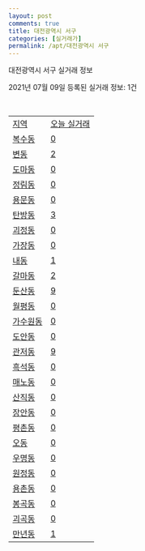 ```yaml
---
layout: post
comments: true
title: 대전광역시 서구
categories: [실거래가]
permalink: /apt/대전광역시 서구
---
```


대전광역시 서구 실거래 정보

2021년 07월 09일 등록된 실거래 정보: 1건

<script type="text/javascript">
  google.charts.load('current', {'packages':['corechart']});
  google.charts.setOnLoadCallback(drawChart);

  function drawChart() {
    var data = google.visualization.arrayToDataTable([['거래일', '매매', '전월세', '전매'], ['20-07', 466, 565, 20], ['20-08', 529, 671, 41], ['20-09', 527, 574, 20], ['20-10', 605, 611, 16], ['20-11', 739, 662, 16], ['20-12', 885, 744, 34], ['21-01', 653, 705, 10], ['21-02', 542, 670, 7], ['21-03', 566, 613, 13], ['21-04', 539, 513, 7], ['21-05', 508, 452, 15], ['21-06', 290, 337, 4], ['21-07', 12, 45, 0]]);

    var options = {
      title: '최근 1년간 유형별 거래량 추이',
      legend: { position: 'bottom' }
    };

    var chart = new google.visualization.LineChart(document.getElementById('columnchart_material'));
    chart.draw(data, (options));
  }
</script>

<div id="columnchart_material" style="width: 95%; margin-left: -35px"></div>
<br>
<table class="sortable">
  <tr>
    <td><a href="#">지역</a></td>
    <td><a href="#">오늘 실거래</a></td>
  </tr>

  
  <tr class="item">
    <td><a href="대전광역시 서구 복수동">복수동</a></td>
    <td><a href="대전광역시 서구 복수동">0</a></td>
  </tr>
    

  <tr class="item">
    <td><a href="대전광역시 서구 변동">변동</a></td>
    <td><a href="대전광역시 서구 변동">2</a></td>
  </tr>
    

  <tr class="item">
    <td><a href="대전광역시 서구 도마동">도마동</a></td>
    <td><a href="대전광역시 서구 도마동">0</a></td>
  </tr>
    

  <tr class="item">
    <td><a href="대전광역시 서구 정림동">정림동</a></td>
    <td><a href="대전광역시 서구 정림동">0</a></td>
  </tr>
    

  <tr class="item">
    <td><a href="대전광역시 서구 용문동">용문동</a></td>
    <td><a href="대전광역시 서구 용문동">0</a></td>
  </tr>
    

  <tr class="item">
    <td><a href="대전광역시 서구 탄방동">탄방동</a></td>
    <td><a href="대전광역시 서구 탄방동">3</a></td>
  </tr>
    

  <tr class="item">
    <td><a href="대전광역시 서구 괴정동">괴정동</a></td>
    <td><a href="대전광역시 서구 괴정동">0</a></td>
  </tr>
    

  <tr class="item">
    <td><a href="대전광역시 서구 가장동">가장동</a></td>
    <td><a href="대전광역시 서구 가장동">0</a></td>
  </tr>
    

  <tr class="item">
    <td><a href="대전광역시 서구 내동">내동</a></td>
    <td><a href="대전광역시 서구 내동">1</a></td>
  </tr>
    

  <tr class="item">
    <td><a href="대전광역시 서구 갈마동">갈마동</a></td>
    <td><a href="대전광역시 서구 갈마동">2</a></td>
  </tr>
    

  <tr class="item">
    <td><a href="대전광역시 서구 둔산동">둔산동</a></td>
    <td><a href="대전광역시 서구 둔산동">9</a></td>
  </tr>
    

  <tr class="item">
    <td><a href="대전광역시 서구 월평동">월평동</a></td>
    <td><a href="대전광역시 서구 월평동">0</a></td>
  </tr>
    

  <tr class="item">
    <td><a href="대전광역시 서구 가수원동">가수원동</a></td>
    <td><a href="대전광역시 서구 가수원동">0</a></td>
  </tr>
    

  <tr class="item">
    <td><a href="대전광역시 서구 도안동">도안동</a></td>
    <td><a href="대전광역시 서구 도안동">0</a></td>
  </tr>
    

  <tr class="item">
    <td><a href="대전광역시 서구 관저동">관저동</a></td>
    <td><a href="대전광역시 서구 관저동">9</a></td>
  </tr>
    

  <tr class="item">
    <td><a href="대전광역시 서구 흑석동">흑석동</a></td>
    <td><a href="대전광역시 서구 흑석동">0</a></td>
  </tr>
    

  <tr class="item">
    <td><a href="대전광역시 서구 매노동">매노동</a></td>
    <td><a href="대전광역시 서구 매노동">0</a></td>
  </tr>
    

  <tr class="item">
    <td><a href="대전광역시 서구 산직동">산직동</a></td>
    <td><a href="대전광역시 서구 산직동">0</a></td>
  </tr>
    

  <tr class="item">
    <td><a href="대전광역시 서구 장안동">장안동</a></td>
    <td><a href="대전광역시 서구 장안동">0</a></td>
  </tr>
    

  <tr class="item">
    <td><a href="대전광역시 서구 평촌동">평촌동</a></td>
    <td><a href="대전광역시 서구 평촌동">0</a></td>
  </tr>
    

  <tr class="item">
    <td><a href="대전광역시 서구 오동">오동</a></td>
    <td><a href="대전광역시 서구 오동">0</a></td>
  </tr>
    

  <tr class="item">
    <td><a href="대전광역시 서구 우명동">우명동</a></td>
    <td><a href="대전광역시 서구 우명동">0</a></td>
  </tr>
    

  <tr class="item">
    <td><a href="대전광역시 서구 원정동">원정동</a></td>
    <td><a href="대전광역시 서구 원정동">0</a></td>
  </tr>
    

  <tr class="item">
    <td><a href="대전광역시 서구 용촌동">용촌동</a></td>
    <td><a href="대전광역시 서구 용촌동">0</a></td>
  </tr>
    

  <tr class="item">
    <td><a href="대전광역시 서구 봉곡동">봉곡동</a></td>
    <td><a href="대전광역시 서구 봉곡동">0</a></td>
  </tr>
    

  <tr class="item">
    <td><a href="대전광역시 서구 괴곡동">괴곡동</a></td>
    <td><a href="대전광역시 서구 괴곡동">0</a></td>
  </tr>
    

  <tr class="item">
    <td><a href="대전광역시 서구 만년동">만년동</a></td>
    <td><a href="대전광역시 서구 만년동">1</a></td>
  </tr>
    


</table>


    
